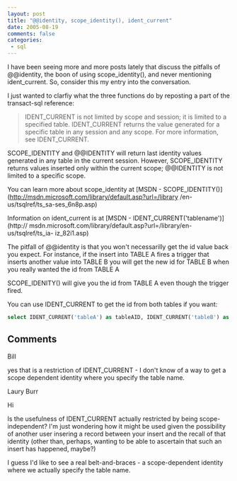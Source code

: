 ```yaml
---
layout: post
title: "@@identity, scope_identity(), ident_current"
date: 2005-08-19
comments: false
categories:
 - sql
---
```

I have been seeing more and more posts lately that discuss the pitfalls of
@@identity, the boon of using scope_identity(), and never mentioning
ident_current. So, consider this my entry into the conversation.

I just wanted to clarfiy what the three functions do by reposting a part of
the transact-sql reference:


> IDENT_CURRENT is not limited by scope and session; it is limited to a
specified table. IDENT_CURRENT returns the value generated for a specific
table in any session and any scope. For more information, see IDENT_CURRENT.

SCOPE_IDENTITY and @@IDENTITY will return last identity values generated in
any table in the current session. However, SCOPE_IDENTITY returns values
inserted only within the current scope; @@IDENTITY is not limited to a
specific scope.



You can learn more about scope_identity at [MSDN -
SCOPE_IDENTITY()](http://msdn.microsoft.com/library/default.asp?url=/library
/en-us/tsqlref/ts_sa-ses_6n8p.asp)

Information on ident_current is at [MSDN - IDENT_CURRENT('tablename')](http://
msdn.microsoft.com/library/default.asp?url=/library/en-us/tsqlref/ts_ia-
iz_82i1.asp)

The pitfall of @@identity is that you won't necessarilly get the id value back
you expect. For instance, if the insert into TABLE A fires a trigger that
inserts another value into TABLE B you will get the new id for TABLE B when
you really wanted the id from TABLE A

SCOPE_IDENITY() will give you the id from TABLE A even though the trigger
fired.

You can use IDENT_CURRENT to get the id from both tables if you want:




```sql
select IDENT_CURRENT('tableA') as tableAID, IDENT_CURRENT('tableB') as tableBID
```







## Comments











Bill






yes that is a restriction of IDENT_CURRENT - I don't know of a way to get a scope dependent identity where you specify the table name.











Laury Burr






Hi


Is the usefulness of IDENT_CURRENT actually restricted by being scope-independent? I'm just wondering how it might be used given the possibility of another user insering a record between your insert and the recall of that identity (other than, perhaps, wanting to be able to ascertain that such an insert has happened, maybe?)


I guess I'd like to see a real belt-and-braces - a scope-dependent identity where we actually specify the table name.










